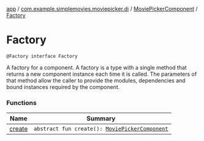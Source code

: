 [app](../../../index.md) / [com.example.simplemovies.moviepicker.di](../../index.md) / [MoviePickerComponent](../index.md) / [Factory](./index.md)

# Factory

`@Factory interface Factory`

A factory for a component.
A factory is a type with a single method that returns a new component instance each time it is called.
The parameters of that method allow the caller to provide the modules, dependencies
and bound instances required by the component.

### Functions

| Name | Summary |
|---|---|
| [create](create.md) | `abstract fun create(): `[`MoviePickerComponent`](../index.md) |
